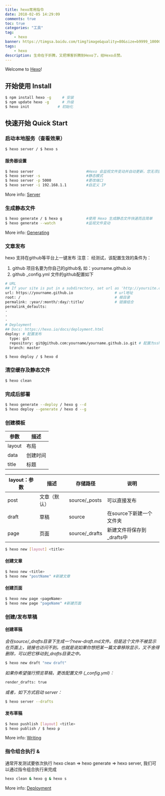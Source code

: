 ```yaml
---
title: hexo常用指令
date: 2018-02-05 14:29:09
comments: true
toc: true
categories: "工具"
tag:
	- hexo
banner: https://timgsa.baidu.com/timg?image&quality=80&size=b9999_10000&sec=1538053636652&di=0db3bc68fbdb79830a01281e006c9200&imgtype=jpg&src=http%3A%2F%2Fimg1.imgtn.bdimg.com%2Fit%2Fu%3D3996696336%2C4120219149%26fm%3D214%26gp%3D0.jpg
tags:
    - hexo
description: 生命在于折腾，又把博客折腾到Hexo了。给Hexo点赞。
---
```


Welcome to [Hexo](https://hexo.io/)! 
<!--more-->

## 开始使用 Install

``` bash
$ npm install hexo -g     # 安装  
$ npm update hexo -g      # 升级  
$ hexo init             # 初始化 
```

## 快速开始 Quick Start

### 启动本地服务（查看效果）

``` bash
$ hexo server / $ hexo s
```
#### 服务器设置
``` bash
$ hexo server                        #Hexo 会监视文件变动并自动更新，您无须重启服务器。
$ hexo server -s                     #静态模式
$ hexo server -p 5000                #更改端口
$ hexo server -i 192.168.1.1         #自定义 IP
```

More info: [Server](https://hexo.io/docs/server.html)

### 生成静态文件

``` bash
$ hexo generate / $ hexo g           #使用 Hexo 生成静态文件快速而且简单
$ hexo generate --watch              #监视文件变动
```

More info: [Generating](https://hexo.io/docs/generating.html)

### 文章发布
hexo 支持在github等平台上一键发布
注意： 经测试，该配置生效的条件为：
1. github 项目名要为你自己的github名 如：yourname.github.io 
2. github \_config.yml 文件的github配置如下
``` bash
# URL
## If your site is put in a subdirectory, set url as 'http://yoursite.com/child' and root as '/child/'
url: https://yourname.github.io                   # url地址
root: /                                           # 根目录          
permalink: :year/:month/:day/:title/              # 链接组合
permalink_defaults:
·
·
·
# Deployment
## Docs: https://hexo.io/docs/deployment.html
deploy: # 配置发布
  type: git
  repository: git@github.com:yourname/yourname.github.io.git # 配置为ssh地址，https会失败
  branch: master
```

``` bash
$ hexo deploy / $ hexo d
```

### 清空缓存及静态文件

``` bash
$ hexo clean
```

### 完成后部署

``` bash
$ hexo generate --deploy / hexo g --d
$ hexo deploy --generate / hexo d --g
```


### 创建模板
|   参数   |            描述            |
|----------|----------------------------|
| layout   | 布局                       |
| data     | 创建时间                   |
| title    | 标题                       |


| layout：参数 |     描述     |     存储路径    |             说明            |
|--------------|--------------|-----------------|-----------------------------|
| post         | 文章（默认） | source/\_posts   | 可以直接发布                |
| draft        | 草稿         | source          | 在source下新建一个文件夹    |
| page         | 页面         | source/\_drafts | 新建文件将保存到 \_drafts中 |


``` bash
$ hexo new [layout] <title>
```
#### 创建文章
``` bash
$ hexo new <title>
$ hexo new "postName" #新建文章
```
#### 创建页面
``` bash
$ hexo new page <pageName>
$ hexo new page "pageName" #新建页面
```
### 创建/发布草稿

#### 创建草稿
*会在source/_drafts目录下生成一个new-draft.md文件。但是这个文件不被显示在页面上，链接也访问不到。也就是说如果你想把某一篇文章移除显示，又不舍得删除，可以把它移动到_drafts目录之中。*

``` bash
$ hexo new draft "new draft"
```

*如果你希望强行预览草稿，更改配置文件 (_config.yml)：*

``` bash
render_drafts: true
```
*或者，如下方式启动 server：*
``` bash
$ hexo server --drafts
```

#### 发布草稿

``` bash
$ hexo pushlish [layout] <title>
$ hexo publish / $ hexo p
```

More info: [Writing](https://hexo.io/docs/writing.html)


### 指令组合执行 &

通常开发测试要依次执行 hexo clean => hexo generate => hexo server, 我们可以通过指令组合执行来完成

``` bash
hexo clean & hexo g & hexo s
```



More info: [Deployment](https://hexo.io/docs/deployment.html)
